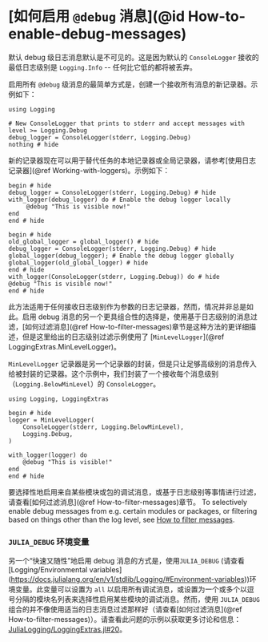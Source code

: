 # [如何启用 `@debug` 消息](@id How-to-enable-debug-messages)

默认 debug 级日志消息默认是不可见的。这是因为默认的 `ConsoleLogger` 接收的最低日志级别是 `Logging.Info` -- 任何比它低的都将被丢弃。

启用所有 `@debug` 级消息的最简单方式是，创建一个接收所有消息的新记录器。示例如下：

```@example enable-debug
using Logging

# New ConsoleLogger that prints to stderr and accept messages with level >= Logging.Debug
debug_logger = ConsoleLogger(stderr, Logging.Debug)
nothing # hide
```

新的记录器现在可以用于替代任务的本地记录器或全局记录器，请参考[使用日志记录器](@ref Working-with-loggers)。示例如下：

```@repl enable-debug
begin # hide
debug_logger = ConsoleLogger(stderr, Logging.Debug) # hide
with_logger(debug_logger) do # Enable the debug logger locally
     @debug "This is visible now!"
end
end # hide

begin # hide
old_global_logger = global_logger() # hide
debug_logger = ConsoleLogger(stderr, Logging.Debug) # hide
global_logger(debug_logger); # Enable the debug logger globally
global_logger(old_global_logger) # hide
end # hide
with_logger(ConsoleLogger(stderr, Logging.Debug)) do # hide
@debug "This is visible now!"
end # hide
```

此方法适用于任何接收日志级别作为参数的日志记录器，然而，情况并非总是如此。启用 debug 消息的另一个更具组合性的选择是，使用基于日志级别的消息过滤，[如何过滤消息](@ref How-to-filter-messages)章节是这种方法的更详细描述，但是这里给出的日志级别过滤示例使用了 [`MinLevelLogger`](@ref LoggingExtras.MinLevelLogger)。

`MinLevelLogger` 记录器是另一个记录器的封装，但是只让足够高级别的消息传入给被封装的记录器。这个示例中，我们封装了一个接收每个消息级别（`Logging.BelowMinLevel`）的 `ConsoleLogger`。

```@example enable-debug2
using Logging, LoggingExtras

begin # hide
logger = MinLevelLogger(
    ConsoleLogger(stderr, Logging.BelowMinLevel),
    Logging.Debug,
)

with_logger(logger) do
    @debug "This is visible!"
end
end # hide
```

要选择性地启用来自某些模块或包的调试消息，或基于日志级别等事情进行过滤，请查看[如何过滤消息](@ref How-to-filter-messages)章节。
To selectively enable debug messages from e.g. certain modules or packages, or filtering
based on things other than the log level, see [How to filter messages](@ref).

### `JULIA_DEBUG` 环境变量

另一个“快速又随性”地启用 debug 消息的方式是，使用`JULIA_DEBUG` (请查看 [Logging/Environmental variables]
(https://docs.julialang.org/en/v1/stdlib/Logging/#Environment-variables))环境变量。此变量可以设置为 `all` 以启用所有调试消息，或设置为一个或多个以逗号分隔的模块名列表来选择性启用某些模块的调试消息。然而，使用 `JULIA_DEBUG` 组合的并不像使用适当的日志消息过滤那样好（请查看[如何过滤消息](@ref How-to-filter-messages)）。请查看此问题的示例以获取更多讨论和信息：
[JuliaLogging/LoggingExtras.jl#20](https://github.com/JuliaLogging/LoggingExtras.jl/issues/20)。
